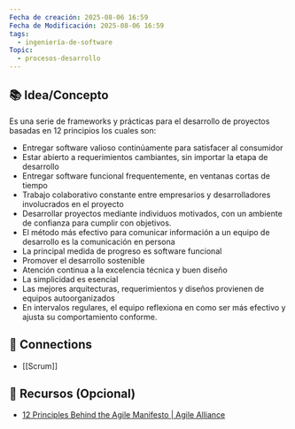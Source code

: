 ```yaml
---
Fecha de creación: 2025-08-06 16:59
Fecha de Modificación: 2025-08-06 16:59
tags:
  - ingeniería-de-software
Topic:
  - procesos-desarrollo
---
```



## 📚 Idea/Concepto 

Es una serie de frameworks y prácticas para el desarrollo de proyectos basadas en 12 principios los cuales son:

- Entregar software valioso continúamente para satisfacer al consumidor
- Estar abierto a requerimientos cambiantes, sin importar la etapa de desarrollo
- Entregar software funcional frequentemente, en ventanas cortas de tiempo
- Trabajo colaborativo constante entre empresarios y desarrolladores involucrados en el proyecto
- Desarrollar proyectos mediante individuos motivados, con un ambiente de confianza para cumplir con objetivos.
- El método más efectivo para comunicar información a un equipo de desarrollo es la comunicación en persona
- La principal medida de progreso es software funcional
- Promover el desarrollo sostenible
- Atención continua a la excelencia técnica y buen diseño
- La simplicidad es esencial
- Las mejores arquitecturas, requerimientos y diseños provienen de equipos autoorganizados
- En intervalos regulares, el equipo reflexiona en como ser más efectivo y ajusta su comportamiento conforme.

## 🔗 Connections
- [[Scrum]]

## 🧾 Recursos (Opcional)
-  [12 Principles Behind the Agile Manifesto | Agile Alliance](https://agilealliance.org/agile101/12-principles-behind-the-agile-manifesto/)
